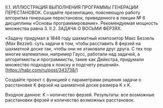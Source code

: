 II.1.	ИЛЛЮСТРАЦИЯ ВЫПОЛНЕНИЯ ПРОГРАММЫ ГЕНЕРАЦИИ ПЕРЕСТАНОВОК. 
Создайте презентацию, поясняющую работу алгоритма генерации перестановок, приведенного в лекции № 6 дисциплины «Основы программирование». Рекомендуемая мощность множества равна 3. 
II.2.	ЗАДАЧА О ВОСЬМИ ФЕРЗЯХ. 

«Задачу придумал в 1848 году шахматный композитор Макс Беззель (Max Bezzel): суть задачи в том, чтобы расставить 8 ферзей на шахматной доске так, чтобы они не атаковали друг друга. С тех пор многие математики, например Гаусс, работали над задачей, а алгоритмисты и программисты, такие как Дейкстра, придумали множество подходов к поиску и подсчету решений». [https://habr.com/ru/post/343738/]

Создайте проект с функцией с параметрами решения задачи о расстановке K ферзей на шахматной доске размера K x K.

Входное данное: K – количество ферзей.
Результаты: все возможные расстановки ферзей и количество возможных расстановок.
